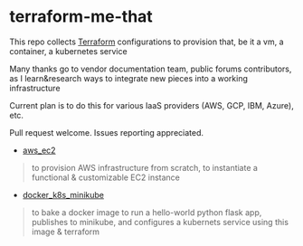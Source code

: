 # terraform-me-that

This repo collects [Terraform](terraform.io) configurations to provision that, be it a vm, a container, a kubernetes service

Many thanks go to vendor documentation team, public forums contributors, as I learn&research ways to integrate new pieces into a working infrastructure

Current plan is to do this for various IaaS providers (AWS, GCP, IBM, Azure), etc.  

Pull request welcome. Issues reporting appreciated.

* [aws_ec2](../../tree/main/aws_ec2)  
> to provision AWS infrastructure from scratch, to instantiate a functional & customizable EC2 instance
* [docker_k8s_minikube](../../tree/main/docker_k8s_minikube)
> to bake a docker image to run a hello-world python flask app, publishes to minikube, and configures a kubernets service using this image & terraform
